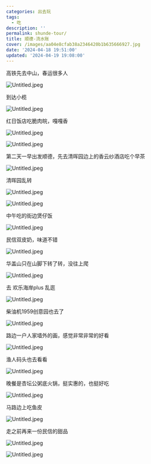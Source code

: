 ```yaml
---
categories: 出去玩
tags:
  - 吃
description: ''
permalink: shunde-tour/
title: 顺德-流水账
cover: /images/aa04e8cfab38a2346420b1b635666927.jpg
date: '2024-04-18 19:51:00'
updated: '2024-04-19 19:08:00'
---
```


高铁先去中山，春运很多人


![Untitled.jpeg](/images/fdddd6c4e1f87e1739740e5ff2242a5a.jpeg)


到达小榄


![Untitled.jpeg](https://prod-files-secure.s3.us-west-2.amazonaws.com/73ebea30-46e7-41a3-9efa-725da4be22e9/f678b7ae-d8dd-49cd-a596-600a8a56ee91/Untitled.jpeg?X-Amz-Algorithm=AWS4-HMAC-SHA256&X-Amz-Content-Sha256=UNSIGNED-PAYLOAD&X-Amz-Credential=AKIAT73L2G45HZZMZUHI%2F20240419%2Fus-west-2%2Fs3%2Faws4_request&X-Amz-Date=20240419T111115Z&X-Amz-Expires=3600&X-Amz-Signature=4889abb28aea1e6ef5449bbf7bfc92d84141f4094149acdef3ee789486abb17e&X-Amz-SignedHeaders=host&x-id=GetObject)


红日饭店吃脆肉皖，嘎嘎香


![Untitled.jpeg](/images/903b835f710d95f5eaefb4236da98489.jpeg)


![Untitled.jpeg](/images/b710e66895e6c8245ed2a1fbe7ec7dd2.jpeg)


第二天一早出发顺德，先去清晖园边上的香云纱酒店吃个早茶


![Untitled.jpeg](https://prod-files-secure.s3.us-west-2.amazonaws.com/73ebea30-46e7-41a3-9efa-725da4be22e9/dc05e5bb-974f-482c-a05a-b6be9b87be4d/Untitled.jpeg?X-Amz-Algorithm=AWS4-HMAC-SHA256&X-Amz-Content-Sha256=UNSIGNED-PAYLOAD&X-Amz-Credential=AKIAT73L2G45HZZMZUHI%2F20240419%2Fus-west-2%2Fs3%2Faws4_request&X-Amz-Date=20240419T111115Z&X-Amz-Expires=3600&X-Amz-Signature=9008954cc67200ac58e4eea27bc40fa7470ecd1623a5bf5d466f178799037e6a&X-Amz-SignedHeaders=host&x-id=GetObject)


清晖园乱转


![Untitled.jpeg](https://prod-files-secure.s3.us-west-2.amazonaws.com/73ebea30-46e7-41a3-9efa-725da4be22e9/28491947-033f-4199-a52c-9f120517b75b/Untitled.jpeg?X-Amz-Algorithm=AWS4-HMAC-SHA256&X-Amz-Content-Sha256=UNSIGNED-PAYLOAD&X-Amz-Credential=AKIAT73L2G45HZZMZUHI%2F20240419%2Fus-west-2%2Fs3%2Faws4_request&X-Amz-Date=20240419T111115Z&X-Amz-Expires=3600&X-Amz-Signature=fd21b03ac86983d826838f3150b37d449f9b531a67f3767b0219eecb039e9352&X-Amz-SignedHeaders=host&x-id=GetObject)


![Untitled.jpeg](https://prod-files-secure.s3.us-west-2.amazonaws.com/73ebea30-46e7-41a3-9efa-725da4be22e9/93339965-3530-44a7-b801-a76fe7f26c20/Untitled.jpeg?X-Amz-Algorithm=AWS4-HMAC-SHA256&X-Amz-Content-Sha256=UNSIGNED-PAYLOAD&X-Amz-Credential=AKIAT73L2G45HZZMZUHI%2F20240419%2Fus-west-2%2Fs3%2Faws4_request&X-Amz-Date=20240419T111115Z&X-Amz-Expires=3600&X-Amz-Signature=06b50aed15ee50f216a19c5d753011c0d30ac845f2134cd20220f4716706e08f&X-Amz-SignedHeaders=host&x-id=GetObject)


中午吃的街边煲仔饭


![Untitled.jpeg](/images/4e8ef50316f1db09dcb4b8c801fff057.jpeg)


民信双皮奶，味道不错


![Untitled.jpeg](/images/6293523381e15450e41b52db2e9c0927.jpeg)


华盖山只在山脚下转了转，没往上爬


![Untitled.jpeg](https://prod-files-secure.s3.us-west-2.amazonaws.com/73ebea30-46e7-41a3-9efa-725da4be22e9/26b4ca21-2e40-4f9d-81c6-64e0040088aa/Untitled.jpeg?X-Amz-Algorithm=AWS4-HMAC-SHA256&X-Amz-Content-Sha256=UNSIGNED-PAYLOAD&X-Amz-Credential=AKIAT73L2G45HZZMZUHI%2F20240419%2Fus-west-2%2Fs3%2Faws4_request&X-Amz-Date=20240419T111115Z&X-Amz-Expires=3600&X-Amz-Signature=dfedebcceb4d0009982cd9f2e74e7242ea85777529ca0499450423be85f58242&X-Amz-SignedHeaders=host&x-id=GetObject)


去 欢乐海岸plus 乱逛


![Untitled.jpeg](https://prod-files-secure.s3.us-west-2.amazonaws.com/73ebea30-46e7-41a3-9efa-725da4be22e9/b37f0a3f-f1e0-4187-981c-0287bf1bc70c/Untitled.jpeg?X-Amz-Algorithm=AWS4-HMAC-SHA256&X-Amz-Content-Sha256=UNSIGNED-PAYLOAD&X-Amz-Credential=AKIAT73L2G45HZZMZUHI%2F20240419%2Fus-west-2%2Fs3%2Faws4_request&X-Amz-Date=20240419T111115Z&X-Amz-Expires=3600&X-Amz-Signature=3aea9600d721611940f7d56d59b1f4a9e50235ec88c8034b05805b71fd7e0cca&X-Amz-SignedHeaders=host&x-id=GetObject)


柴油机1959创意园也去了


![Untitled.jpeg](https://prod-files-secure.s3.us-west-2.amazonaws.com/73ebea30-46e7-41a3-9efa-725da4be22e9/873bb9ce-4bcb-467b-965a-8667fea90861/Untitled.jpeg?X-Amz-Algorithm=AWS4-HMAC-SHA256&X-Amz-Content-Sha256=UNSIGNED-PAYLOAD&X-Amz-Credential=AKIAT73L2G45HZZMZUHI%2F20240419%2Fus-west-2%2Fs3%2Faws4_request&X-Amz-Date=20240419T111115Z&X-Amz-Expires=3600&X-Amz-Signature=0f16e840ace7a812455da0683eb31324a88c04f8b56922ff5e1a1d36ece010fa&X-Amz-SignedHeaders=host&x-id=GetObject)


路边一户人家墙外的画，感觉非常非常的好看


![Untitled.jpeg](/images/1bce8f8e05acbe5d89b9f581eebb2e3c.jpeg)


渔人码头也去看看


![Untitled.jpeg](/images/936582b04a37220e10efef5b9888c809.jpeg)


晚餐是杏坛公粥底火锅，挺实惠的，也挺好吃


![Untitled.jpeg](/images/5d5f6065d23f50ac55a312e24b02a4d5.jpeg)


马路边上吃鱼皮


![Untitled.jpeg](/images/db79dcfb73dc7dad91715ba3dcff0bad.jpeg)


走之前再来一份民信的甜品


![Untitled.jpeg](/images/cb6ea5a689f7bd8698c25962ef998864.jpeg)


![Untitled.jpeg](/images/3beaeb4a40e16f37a1d5c655ec6a66e2.jpeg)

